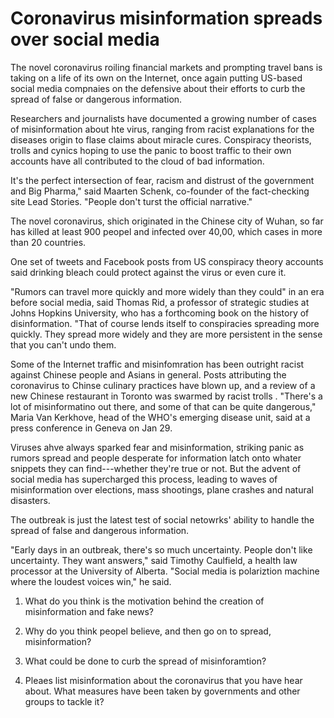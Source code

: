 # Coronavirus misinformation spreads over social media

The novel coronavirus roiling financial markets and prompting travel bans is taking on a life of its own on the Internet, once again putting US-based social media compnaies on the defensive about their efforts to curb the spread of false or dangerous information.

Researchers and journalists have documented a growing number of cases of misinformation about hte virus, ranging from racist explanations for the diseases origin to flase claims about miracle cures. Conspiracy theorists, trolls and cynics hoping to use the panic to boost traffic to their own accounts have all contributed to the cloud of bad information.


It's the perfect intersection of fear, racism and distrust of the government and Big Pharma," said Maarten Schenk, co-founder of the fact-checking site Lead Stories. "People don't turst the official narrative."

The novel coronavirus, shich originated in the Chinese city of Wuhan, so far has killed at least 900 peopel and infected over 40,00, which cases in more than 20 countries.

One set of tweets and Facebook posts from US conspiracy theory accounts said drinking bleach could protect against the virus or even cure it.

"Rumors can travel more quickly and more widely than they could" in an era before social media, said Thomas Rid, a professor of strategic studies at Johns Hopkins University, who has a forthcoming book on the history of disinformation. "That of course lends itself to conspiracies spreading more quickly. They spread more widely and they are more persistent in the sense that you can't undo them.

Some of the Internet traffic and misinfomration has been outright racist against Chinese people and Asians in general. Posts attributing the coronavirus to Chinse culinary practices have blown up, and a review of a new Chinese restaurant in Toronto was swarmed by racist trolls . "There's a lot of misinformatino out there, and some of that can be quite dangerous," Maria Van Kerkhove, head of the WHO's emerging disease unit, said at a press conference in Geneva on Jan 29.

Viruses ahve always sparked fear and misinformation, striking panic as rumors spread and people desperate for information latch onto whater snippets they can find---whether they're true or not. But the advent of social media has supercharged this process, leading to waves of misinformation over elections, mass shootings, plane crashes and natural disasters.

The outbreak is just the latest test of social netowrks' ability to handle the spread of false and dangerous information.

"Early days in an outbreak, there's so much uncertainty. People don't like uncertainty. They want answers," said Timothy Caulfield, a health law processor at the University of Alberta. "Social media is polariztion machine where the loudest voices win," he said.

1. What do you think is the motivation behind the creation of misinformation and fake news?


2. Why do you think peopel believe, and then go on to spread, misinformation?

3. What could be done to curb the spread of misinforamtion?

4. Pleaes list misinformation about the coronavirus that you have hear about. What measures have been taken by governments and other groups to tackle it?
